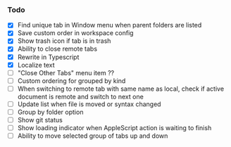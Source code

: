 ### Todo

- [x] Find unique tab in Window menu when parent folders are listed
- [x] Save custom order in workspace config
- [x] Show trash icon if tab is in trash
- [x] Ability to close remote tabs
- [x] Rewrite in Typescript
- [x] Localize text
- [ ] "Close Other Tabs" menu item ??
- [ ] Custom ordering for grouped by kind
- [ ] When switching to remote tab with same name as local, check if active document is remote and switch to next one
- [ ] Update list when file is moved or syntax changed
- [ ] Group by folder option
- [ ] Show git status
- [ ] Show loading indicator when AppleScript action is waiting to finish
- [ ] Ability to move selected group of tabs up and down
